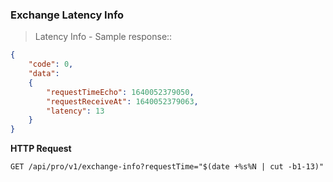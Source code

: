 ### Exchange Latency Info

> Latency Info - Sample response::

```json
{
    "code": 0,
    "data":
    {
        "requestTimeEcho": 1640052379050,
        "requestReceiveAt": 1640052379063,
        "latency": 13
    }
}
```

**HTTP Request** 

`GET /api/pro/v1/exchange-info?requestTime="$(date +%s%N | cut -b1-13)"`
